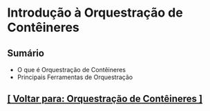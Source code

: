 # Introdução à Orquestração de Contêineres

## Sumário

- O que é Orquestração de Contêineres
- Principais Ferramentas de Orquestração

## [[ Voltar para: Orquestração de Contêineres ]](../orquestracao-conteineres.md#introducao-orquestracao-conteineres)